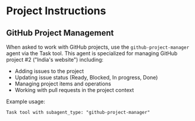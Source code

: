 # Project Instructions

## GitHub Project Management

When asked to work with GitHub projects, use the `github-project-manager` agent via the Task tool. This agent is specialized for managing GitHub project #2 ("India's website") including:

- Adding issues to the project
- Updating issue status (Ready, Blocked, In progress, Done)
- Managing project items and operations
- Working with pull requests in the project context

Example usage:

```
Task tool with subagent_type: "github-project-manager"
```
